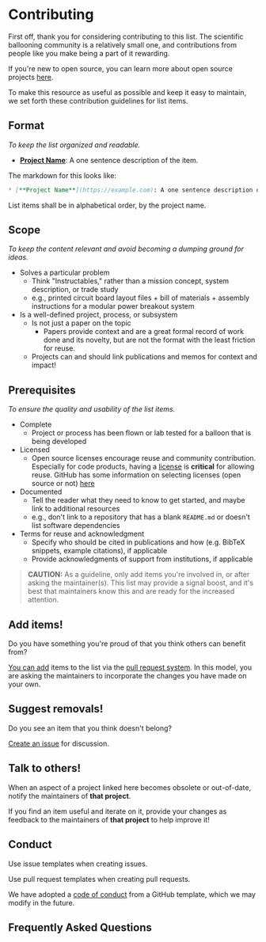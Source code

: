 # Contributing

First off, thank you for considering contributing to this list. The scientific ballooning community is a relatively small one, and contributions from people like you make being a part of it rewarding.

If you're new to open source, you can learn more about open source projects [here](https://opensource.guide).

To make this resource as useful as possible and keep it easy to maintain, we set forth these contribution guidelines for list items.

## Format

*To keep the list organized and readable.*

* [**Project Name**](https://example.com): A one sentence description of the item.

The markdown for this looks like:

```markdown
* [**Project Name**](https://example.com): A one sentence description of the item.
```

List items shall be in alphabetical order, by the project name.

## Scope

*To keep the content relevant and avoid becoming a dumping ground for ideas.*

* Solves a particular problem
    * Think "Instructables," rather than a mission concept, system description, or trade study
    * e.g., printed circuit board layout files + bill of materials + assembly instructions for a modular power breakout system
* Is a well-defined project, process, or subsystem
    * Is not just a paper on the topic
        * Papers provide context and are a great formal record of work done and its novelty, but are not the format with the least friction for reuse.
    * Projects can and should link publications and memos for context and impact!

## Prerequisites

*To ensure the quality and usability of the list items.*

* Complete
    * Project or process has been flown or lab tested for a balloon that is being developed
* Licensed
    * Open source licenses encourage reuse and community contribution. Especially for code products, having a [license](https://opensource.org/licenses/) is **critical** for allowing reuse. GitHub has some information on selecting licenses (open source or not) [here](https://docs.github.com/en/repositories/managing-your-repositorys-settings-and-features/customizing-your-repository/licensing-a-repository)
* Documented
    * Tell the reader what they need to know to get started, and maybe link to additional resources
    * e.g., don't link to a repository that has a blank `README.md` or doesn't list software dependencies
* Terms for reuse and acknowledgment
    * Specify who should be cited in publications and how (e.g. BibTeX snippets, example citations), if applicable
    * Provide acknowledgments of support from institutions, if applicable

> **CAUTION:** As a guideline, only add items you're involved in, or after asking the maintainer(s). This list may provide a signal boost, and it's best that maintainers know this and are ready for the increased attention.

## Add items!

Do you have something you're proud of that you think others can benefit from?

[You can add](https://docs.github.com/en/pull-requests/collaborating-with-pull-requests/getting-started/about-collaborative-development-models) items to the list via the [pull request system](https://docs.github.com/en/pull-requests/collaborating-with-pull-requests/proposing-changes-to-your-work-with-pull-requests/about-pull-requests). In this model, you are asking the maintainers to incorporate the changes you have made on your own.

## Suggest removals!

Do you see an item that you think doesn't belong?

[Create an issue](https://docs.github.com/en/issues/tracking-your-work-with-issues/creating-an-issue) for discussion.

## Talk to others!

When an aspect of a project linked here becomes obsolete or out-of-date, notify the maintainers of **that project**.

If you find an item useful and iterate on it, provide your changes as feedback to the maintainers of **that project** to help improve it!

## Conduct

Use issue templates when creating issues.

Use pull request templates when creating pull requests.

We have adopted a [code of conduct](CODE_OF_CONDUCT.md) from a GitHub template, which we may modify in the future.

## Frequently Asked Questions